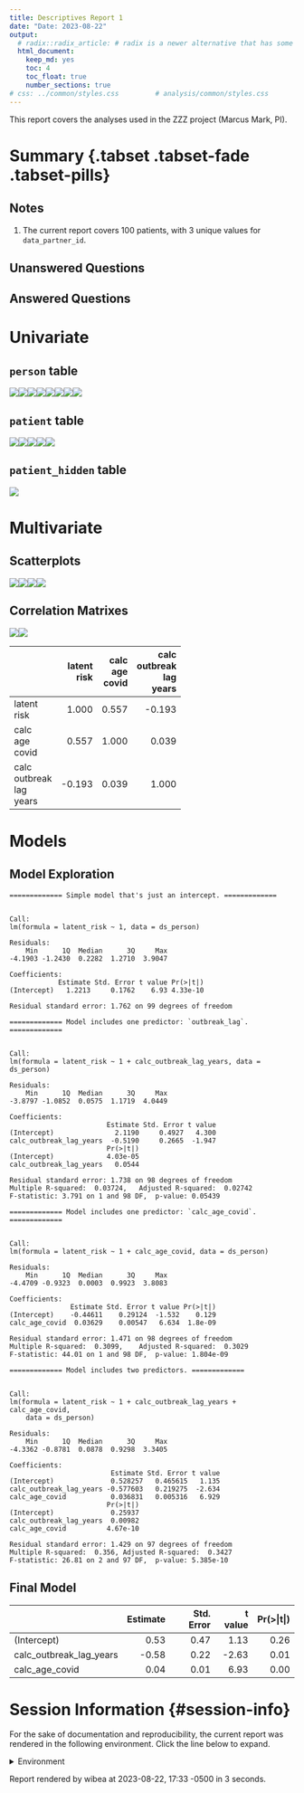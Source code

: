 ```yaml
---
title: Descriptives Report 1
date: "Date: 2023-08-22"
output:
  # radix::radix_article: # radix is a newer alternative that has some advantages over `html_document`.
  html_document:
    keep_md: yes
    toc: 4
    toc_float: true
    number_sections: true
# css: ../common/styles.css         # analysis/common/styles.css
---
```


  This report covers the analyses used in the ZZZ project (Marcus Mark, PI).

<!--  Set the working directory to the repository's base directory; this assumes the report is nested inside of two directories.-->


<!-- Set the report-wide options, and point to the external code file. -->


<!-- Load 'sourced' R files.  Suppress the output when loading sources. -->


<!-- Load packages, or at least verify they're available on the local machine.  Suppress the output when loading packages. -->


<!-- Load any global functions and variables declared in the R file.  Suppress the output. -->


<!-- Declare any global functions specific to a Rmd output.  Suppress the output. -->


<!-- Load the datasets.   -->


<!-- Tweak the datasets.   -->


Summary {.tabset .tabset-fade .tabset-pills}
===========================================================================

Notes
---------------------------------------------------------------------------

1. The current report covers 100 patients, with 3 unique values for `data_partner_id`.


Unanswered Questions
---------------------------------------------------------------------------

Answered Questions
---------------------------------------------------------------------------


Univariate
===========================================================================

`person` table
---------------------------------------------------------------------------

![](figure-png/marginals-person-1.png)<!-- -->![](figure-png/marginals-person-2.png)<!-- -->![](figure-png/marginals-person-3.png)<!-- -->![](figure-png/marginals-person-4.png)<!-- -->![](figure-png/marginals-person-5.png)<!-- -->![](figure-png/marginals-person-6.png)<!-- -->![](figure-png/marginals-person-7.png)<!-- -->![](figure-png/marginals-person-8.png)<!-- -->

`patient` table
---------------------------------------------------------------------------

![](figure-png/marginals-patient-1.png)<!-- -->![](figure-png/marginals-patient-2.png)<!-- -->![](figure-png/marginals-patient-3.png)<!-- -->![](figure-png/marginals-patient-4.png)<!-- -->![](figure-png/marginals-patient-5.png)<!-- -->

`patient_hidden` table
---------------------------------------------------------------------------

![](figure-png/marginals-patient-hidden-1.png)<!-- -->


Multivariate
===========================================================================

Scatterplots
---------------------------------------------------------------------------

![](figure-png/scatterplots-1.png)<!-- -->![](figure-png/scatterplots-2.png)<!-- -->![](figure-png/scatterplots-3.png)<!-- -->![](figure-png/scatterplots-4.png)<!-- -->


Correlation Matrixes
---------------------------------------------------------------------------

![](figure-png/correlation-matrixes-1.png)<!-- -->![](figure-png/correlation-matrixes-2.png)<!-- -->

|                                 | latent<br>risk| calc<br>age<br>covid| calc<br>outbreak<br>lag<br>years|
|:--------------------------------|--------------:|--------------------:|--------------------------------:|
|latent<br>risk                   |          1.000|                0.557|                           -0.193|
|calc<br>age<br>covid             |          0.557|                1.000|                            0.039|
|calc<br>outbreak<br>lag<br>years |         -0.193|                0.039|                            1.000|


Models
===========================================================================

Model Exploration
---------------------------------------------------------------------------

```
============= Simple model that's just an intercept. =============
```

```

Call:
lm(formula = latent_risk ~ 1, data = ds_person)

Residuals:
    Min      1Q  Median      3Q     Max 
-4.1903 -1.2430  0.2282  1.2710  3.9047 

Coefficients:
            Estimate Std. Error t value Pr(>|t|)
(Intercept)   1.2213     0.1762    6.93 4.33e-10

Residual standard error: 1.762 on 99 degrees of freedom
```

```
============= Model includes one predictor: `outbreak_lag`. =============
```

```

Call:
lm(formula = latent_risk ~ 1 + calc_outbreak_lag_years, data = ds_person)

Residuals:
    Min      1Q  Median      3Q     Max 
-3.8797 -1.0852  0.0575  1.1719  4.0449 

Coefficients:
                        Estimate Std. Error t value
(Intercept)               2.1190     0.4927   4.300
calc_outbreak_lag_years  -0.5190     0.2665  -1.947
                        Pr(>|t|)
(Intercept)             4.03e-05
calc_outbreak_lag_years   0.0544

Residual standard error: 1.738 on 98 degrees of freedom
Multiple R-squared:  0.03724,	Adjusted R-squared:  0.02742 
F-statistic: 3.791 on 1 and 98 DF,  p-value: 0.05439
```

```
============= Model includes one predictor: `calc_age_covid`. =============
```

```

Call:
lm(formula = latent_risk ~ 1 + calc_age_covid, data = ds_person)

Residuals:
    Min      1Q  Median      3Q     Max 
-4.4709 -0.9323  0.0003  0.9923  3.8083 

Coefficients:
               Estimate Std. Error t value Pr(>|t|)
(Intercept)    -0.44611    0.29124  -1.532    0.129
calc_age_covid  0.03629    0.00547   6.634  1.8e-09

Residual standard error: 1.471 on 98 degrees of freedom
Multiple R-squared:  0.3099,	Adjusted R-squared:  0.3029 
F-statistic: 44.01 on 1 and 98 DF,  p-value: 1.804e-09
```

```
============= Model includes two predictors. =============
```

```

Call:
lm(formula = latent_risk ~ 1 + calc_outbreak_lag_years + calc_age_covid, 
    data = ds_person)

Residuals:
    Min      1Q  Median      3Q     Max 
-4.3362 -0.8781  0.0878  0.9298  3.3405 

Coefficients:
                         Estimate Std. Error t value
(Intercept)              0.528257   0.465615   1.135
calc_outbreak_lag_years -0.577603   0.219275  -2.634
calc_age_covid           0.036831   0.005316   6.929
                        Pr(>|t|)
(Intercept)              0.25937
calc_outbreak_lag_years  0.00982
calc_age_covid          4.67e-10

Residual standard error: 1.429 on 97 degrees of freedom
Multiple R-squared:  0.356,	Adjusted R-squared:  0.3427 
F-statistic: 26.81 on 2 and 97 DF,  p-value: 5.385e-10
```


Final Model
---------------------------------------------------------------------------


|                        | Estimate| Std. Error| t value| Pr(>&#124;t&#124;)|
|:-----------------------|--------:|----------:|-------:|------------------:|
|(Intercept)             |     0.53|       0.47|    1.13|               0.26|
|calc_outbreak_lag_years |    -0.58|       0.22|   -2.63|               0.01|
|calc_age_covid          |     0.04|       0.01|    6.93|               0.00|



Session Information {#session-info}
===========================================================================

For the sake of documentation and reproducibility, the current report was rendered in the following environment.  Click the line below to expand.

  <details>
    <summary>Environment <span class="glyphicon glyphicon-plus-sign"></span></summary>
    
    ```
    ─ Session info ─────────────────────────────────────────
     setting  value
     version  R version 4.3.1 Patched (2023-07-06 r84647 ucrt)
     os       Windows 11 x64 (build 22621)
     system   x86_64, mingw32
     ui       RStudio
     language (EN)
     collate  English_United States.utf8
     ctype    English_United States.utf8
     tz       America/Chicago
     date     2023-08-22
     rstudio  2023.06.1+524 Mountain Hydrangea (desktop)
     pandoc   3.1.5 @ C:/PROGRA~1/Pandoc/ (via rmarkdown)
    
    ─ Packages ─────────────────────────────────────────────
     ! package         * version    date (UTC) lib source
     D archive           1.1.5      2022-05-06 [1] CRAN (R 4.3.0)
       backports         1.4.1      2021-12-13 [1] CRAN (R 4.3.0)
       base            * 4.3.1      2023-07-06 [?] local
       bit               4.0.5      2022-11-15 [1] CRAN (R 4.3.0)
       bit64             4.0.5      2020-08-30 [1] CRAN (R 4.3.0)
       blob              1.2.4      2023-03-17 [1] CRAN (R 4.3.0)
       bslib             0.5.0      2023-06-09 [1] CRAN (R 4.3.1)
       cachem            1.0.8      2023-05-01 [1] CRAN (R 4.3.0)
       checkmate         2.2.0      2023-04-27 [1] CRAN (R 4.3.0)
       chron             2.3-61     2023-05-02 [1] CRAN (R 4.3.0)
       cli               3.6.1      2023-03-23 [1] CRAN (R 4.3.0)
       colorspace        2.1-0      2023-01-23 [1] CRAN (R 4.3.0)
     P compiler          4.3.1      2023-07-06 [3] local
       config            0.3.1      2020-12-17 [1] CRAN (R 4.3.0)
       corrplot          0.92       2021-11-18 [1] CRAN (R 4.3.0)
       crayon            1.5.2      2022-09-29 [1] CRAN (R 4.3.0)
     P datasets        * 4.3.1      2023-07-06 [3] local
       DBI               1.1.3      2022-06-18 [1] CRAN (R 4.3.0)
       digest            0.6.33     2023-07-07 [1] CRAN (R 4.3.1)
       dplyr             1.1.2      2023-04-20 [1] CRAN (R 4.3.0)
       duckdb            0.8.1-1    2023-07-17 [1] CRAN (R 4.3.1)
       evaluate          0.21       2023-05-05 [1] CRAN (R 4.3.0)
       fansi             1.0.4      2023-01-22 [1] CRAN (R 4.3.0)
       farver            2.1.1      2022-07-06 [1] CRAN (R 4.3.0)
       fastmap           1.1.1      2023-02-24 [1] CRAN (R 4.3.0)
       forcats           1.0.0      2023-01-29 [1] CRAN (R 4.3.0)
       generics          0.1.3      2022-07-05 [1] CRAN (R 4.3.0)
       ggplot2         * 3.4.2      2023-04-03 [1] CRAN (R 4.3.0)
       glue              1.6.2      2022-02-24 [1] CRAN (R 4.3.0)
     P graphics        * 4.3.1      2023-07-06 [3] local
     P grDevices       * 4.3.1      2023-07-06 [3] local
     P grid              4.3.1      2023-07-06 [3] local
       gsubfn            0.7        2018-03-16 [1] CRAN (R 4.3.0)
       gtable            0.3.3      2023-03-21 [1] CRAN (R 4.3.0)
       highr             0.10       2022-12-22 [1] CRAN (R 4.3.0)
       hms               1.1.3      2023-03-21 [1] CRAN (R 4.3.0)
       htmltools         0.5.5      2023-03-23 [1] CRAN (R 4.3.0)
       jquerylib         0.1.4      2021-04-26 [1] CRAN (R 4.3.0)
       jsonlite          1.8.7      2023-06-29 [1] CRAN (R 4.3.1)
       knitr           * 1.43       2023-05-25 [1] CRAN (R 4.3.0)
       labeling          0.4.2      2020-10-20 [1] CRAN (R 4.3.0)
       lattice           0.21-8     2023-04-05 [3] CRAN (R 4.3.1)
       lifecycle         1.0.3      2022-10-07 [1] CRAN (R 4.3.0)
       lubridate         1.9.2      2023-02-10 [1] CRAN (R 4.3.0)
       magrittr          2.0.3      2022-03-30 [1] CRAN (R 4.3.0)
       Matrix            1.6-0      2023-07-08 [1] CRAN (R 4.3.1)
       memoise           2.0.1      2021-11-26 [1] CRAN (R 4.3.0)
     P methods         * 4.3.1      2023-07-06 [3] local
       mgcv              1.8-42     2023-03-02 [3] CRAN (R 4.3.1)
       munsell           0.5.0      2018-06-12 [1] CRAN (R 4.3.0)
       nlme              3.1-162    2023-01-31 [3] CRAN (R 4.3.1)
       odbc              1.3.5      2023-06-29 [1] CRAN (R 4.3.1)
       OuhscMunge        0.2.0.9015 2023-05-25 [1] Github (OuhscBbmc/OuhscMunge@497aa52)
     P parallel          4.3.1      2023-07-06 [3] local
       pillar            1.9.0      2023-03-22 [1] CRAN (R 4.3.0)
       pkgconfig         2.0.3      2019-09-22 [1] CRAN (R 4.3.0)
       proto             1.0.0      2016-10-29 [1] CRAN (R 4.3.0)
       purrr             1.0.2      2023-08-10 [1] CRAN (R 4.3.1)
       R6                2.5.1      2021-08-19 [1] CRAN (R 4.3.0)
       Rcpp              1.0.11     2023-07-06 [1] CRAN (R 4.3.1)
       readr             2.1.4      2023-02-10 [1] CRAN (R 4.3.0)
       rlang             1.1.1      2023-04-28 [1] CRAN (R 4.3.0)
       rmarkdown         2.23       2023-07-01 [1] CRAN (R 4.3.1)
       RSQLite         * 2.3.1      2023-04-03 [1] CRAN (R 4.3.0)
       rstudioapi        0.15.0     2023-07-07 [1] CRAN (R 4.3.1)
       sass              0.4.7      2023-07-15 [1] CRAN (R 4.3.1)
       scales            1.2.1      2022-08-20 [1] CRAN (R 4.3.0)
       sessioninfo       1.2.2      2021-12-06 [1] CRAN (R 4.3.0)
     P splines           4.3.1      2023-07-06 [3] local
       sqldf             0.4-11     2017-06-28 [1] CRAN (R 4.3.0)
     P stats           * 4.3.1      2023-07-06 [3] local
       TabularManifest   0.2.1      2023-05-25 [1] Github (Melinae/TabularManifest@c50ae48)
     P tcltk             4.3.1      2023-07-06 [3] local
       testit            0.13       2021-04-14 [1] CRAN (R 4.3.0)
       tibble            3.2.1      2023-03-20 [1] CRAN (R 4.3.0)
       tidyr             1.3.0      2023-01-24 [1] CRAN (R 4.3.0)
       tidyselect        1.2.0      2022-10-10 [1] CRAN (R 4.3.0)
       timechange        0.2.0      2023-01-11 [1] CRAN (R 4.3.0)
     P tools             4.3.1      2023-07-06 [3] local
       tzdb              0.4.0      2023-05-12 [1] CRAN (R 4.3.0)
       utf8              1.2.3      2023-01-31 [1] CRAN (R 4.3.0)
     P utils           * 4.3.1      2023-07-06 [3] local
       vctrs             0.6.3      2023-06-14 [1] CRAN (R 4.3.1)
       vroom             1.6.3      2023-04-28 [1] CRAN (R 4.3.0)
       withr             2.5.0      2022-03-03 [1] CRAN (R 4.3.0)
       xfun              0.40       2023-08-09 [1] CRAN (R 4.3.1)
       yaml              2.3.7      2023-01-23 [1] CRAN (R 4.3.0)
    
     [1] D:/projects/r-libraries
     [2] C:/Users/wibea/AppData/Local/R/win-library/4.3
     [3] C:/Program Files/R/R-4.3.1patched/library
    
     P ── Loaded and on-disk path mismatch.
     D ── DLL MD5 mismatch, broken installation.
    
    ────────────────────────────────────────────────────────
    ```
  </details>



Report rendered by wibea at 2023-08-22, 17:33 -0500 in 3 seconds.
